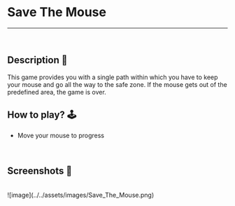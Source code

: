 # **Save The Mouse** 

---

<br>

## **Description 📃**
<!-- add your game description here  -->
This game provides you with a single path within which you have to keep your mouse and go all the way to the safe zone. If the mouse gets out of the predefined area, the game is over.

## **How to play? 🕹️**
<!-- add the steps how to play games -->
- Move your mouse to progress

<br>

## **Screenshots 📸**


<br>
<!-- add your screenshots like this -->
<!-- ![image](url) -->
![image](../../assets/images/Save_The_Mouse.png)

<br>